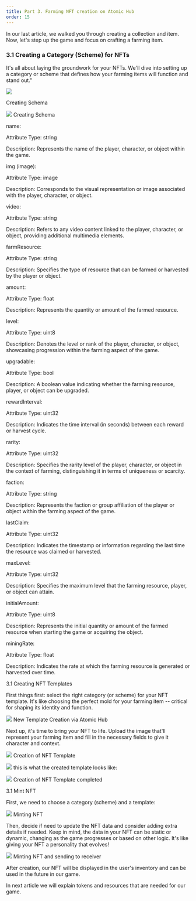 ```yaml
---
title: Part 3. Farming NFT creation on Atomic Hub
order: 15
---
```


In our last article, we walked you through creating a collection and item. Now, let's step up the game and focus on crafting a farming item.

### 3.1 Creating a Category (Scheme) for NFTs

It's all about laying the groundwork for your NFTs. We'll dive into setting up a category or scheme that defines how your farming items will function and stand out."

![](/public/assets/images/tutorials/howto-create_farming_game/part3/creatingSchema-1024x467.png)

Creating Schema

![](/public/assets/images/tutorials/howto-create_farming_game/part3/creatingSchemaEnd-1024x427.png)
Creating Schema

name:

Attribute Type: string

Description: Represents the name of the player, character, or object within the game.

img (image):

Attribute Type: image

Description: Corresponds to the visual representation or image associated with the player, character, or object.

video:

Attribute Type: string

Description: Refers to any video content linked to the player, character, or object, providing additional multimedia elements.

farmResource:

Attribute Type: string

Description: Specifies the type of resource that can be farmed or harvested by the player or object.

amount:

Attribute Type: float

Description: Represents the quantity or amount of the farmed resource.

level:

Attribute Type: uint8

Description: Denotes the level or rank of the player, character, or object, showcasing progression within the farming aspect of the game.

upgradable:

Attribute Type: bool

Description: A boolean value indicating whether the farming resource, player, or object can be upgraded.

rewardInterval:

Attribute Type: uint32

Description: Indicates the time interval (in seconds) between each reward or harvest cycle.

rarity:

Attribute Type: uint32

Description: Specifies the rarity level of the player, character, or object in the context of farming, distinguishing it in terms of uniqueness or scarcity.

faction:

Attribute Type: string

Description: Represents the faction or group affiliation of the player or object within the farming aspect of the game.

lastClaim:

Attribute Type: uint32

Description: Indicates the timestamp or information regarding the last time the resource was claimed or harvested.

maxLevel:

Attribute Type: uint32

Description: Specifies the maximum level that the farming resource, player, or object can attain.

initialAmount:

Attribute Type: uint8

Description: Represents the initial quantity or amount of the farmed resource when starting the game or acquiring the object.

miningRate:

Attribute Type: float

Description: Indicates the rate at which the farming resource is generated or harvested over time.

3.1 Creating NFT Templates

First things first: select the right category (or scheme) for your NFT template. It's like choosing the perfect mold for your farming item -- critical for shaping its identity and function.

![](/public/assets/images/tutorials/howto-create_farming_game/part3/create-new-template-1024x524.png)
New Template Creation via Atomic Hub

Next up, it's time to bring your NFT to life. Upload the image that'll represent your farming item and fill in the necessary fields to give it character and context.

![](/public/assets/images/tutorials/howto-create_farming_game/part3/temp1-1024x536.png)
Creation of NFT Template

![](/public/assets/images/tutorials/howto-create_farming_game/part3/temp2-1024x499.png)
this is what the created template looks like:

![](/public/assets/images/tutorials/howto-create_farming_game/part3/tempres-1024x262.png)
Creation of NFT Template completed

3.1 Mint NFT

First, we need to choose a category (scheme) and a template:

![](/public/assets/images/tutorials/howto-create_farming_game/part3/mintNFT-1024x502.png)
Minting NFT

Then, decide if need to update the NFT data and consider adding extra details if needed. Keep in mind, the data in your NFT can be static or dynamic, changing as the game progresses or based on other logic. It's like giving your NFT a personality that evolves!

![](/public/assets/images/tutorials/howto-create_farming_game/part3/mintNFTend-1024x542.png)
Minting NFT and sending to receiver

After creation, our NFT will be displayed in the user's inventory and can be used in the future in our game.

In next article we will explain tokens and resources that are needed for our game.